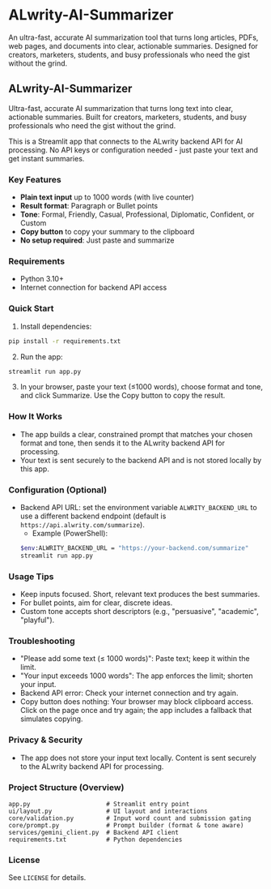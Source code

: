 # ALwrity-AI-Summarizer
An ultra-fast, accurate AI summarization tool that turns long articles, PDFs, web pages, and documents into clear, actionable summaries. Designed for creators, marketers, students, and busy professionals who need the gist without the grind.
## ALwrity-AI-Summarizer

Ultra-fast, accurate AI summarization that turns long text into clear, actionable summaries. Built for creators, marketers, students, and busy professionals who need the gist without the grind.

This is a Streamlit app that connects to the ALwrity backend API for AI processing. No API keys or configuration needed - just paste your text and get instant summaries.

### Key Features
- **Plain text input** up to 1000 words (with live counter)
- **Result format**: Paragraph or Bullet points
- **Tone**: Formal, Friendly, Casual, Professional, Diplomatic, Confident, or Custom
- **Copy button** to copy your summary to the clipboard
- **No setup required**: Just paste and summarize

### Requirements
- Python 3.10+
- Internet connection for backend API access

### Quick Start
1. Install dependencies:
```bash
pip install -r requirements.txt
```
2. Run the app:
```bash
streamlit run app.py
```
3. In your browser, paste your text (≤1000 words), choose format and tone, and click Summarize. Use the Copy button to copy the result.

### How It Works
- The app builds a clear, constrained prompt that matches your chosen format and tone, then sends it to the ALwrity backend API for processing.
- Your text is sent securely to the backend API and is not stored locally by this app.

### Configuration (Optional)
- Backend API URL: set the environment variable `ALWRITY_BACKEND_URL` to use a different backend endpoint (default is `https://api.alwrity.com/summarize`).
  - Example (PowerShell):
  ```bash
  $env:ALWRITY_BACKEND_URL = "https://your-backend.com/summarize"
  streamlit run app.py
  ```

### Usage Tips
- Keep inputs focused. Short, relevant text produces the best summaries.
- For bullet points, aim for clear, discrete ideas.
- Custom tone accepts short descriptors (e.g., "persuasive", "academic", "playful").

### Troubleshooting
- "Please add some text (≤ 1000 words)": Paste text; keep it within the limit.
- "Your input exceeds 1000 words": The app enforces the limit; shorten your input.
- Backend API error: Check your internet connection and try again.
- Copy button does nothing: Your browser may block clipboard access. Click on the page once and try again; the app includes a fallback that simulates copying.

### Privacy & Security
- The app does not store your input text locally. Content is sent securely to the ALwrity backend API for processing.

### Project Structure (Overview)
```
app.py                     # Streamlit entry point
ui/layout.py               # UI layout and interactions
core/validation.py         # Input word count and submission gating
core/prompt.py             # Prompt builder (format & tone aware)
services/gemini_client.py  # Backend API client
requirements.txt           # Python dependencies
```

### License
See `LICENSE` for details.
